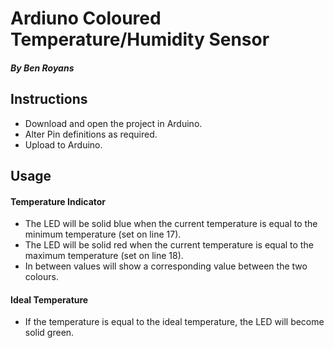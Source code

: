 # Ardiuno Coloured Temperature/Humidity Sensor
##### By Ben Royans

## Instructions
* Download and open the project in Arduino.
* Alter Pin definitions as required.
* Upload to Arduino.

## Usage
#### Temperature Indicator
* The LED will be solid blue when the current temperature is equal to the minimum temperature (set on line 17).
* The LED will be solid red when the current temperature is equal to the maximum temperature (set on line 18). 
* In between values will show a corresponding value between the two colours.

#### Ideal Temperature
* If the temperature is equal to the ideal temperature, the LED will become solid green.
